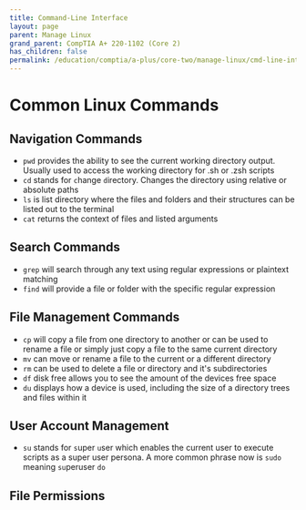 ```yaml
---
title: Command-Line Interface
layout: page
parent: Manage Linux
grand_parent: CompTIA A+ 220-1102 (Core 2)
has_children: false
permalink: /education/comptia/a-plus/core-two/manage-linux/cmd-line-interface/
---
```


# Common Linux Commands

## Navigation Commands

- `pwd` provides the ability to see the current working directory output. Usually used to access the working directory for .sh or .zsh scripts
- `cd` stands for `c`hange `d`irectory. Changes the directory using relative or absolute paths
- `ls` is list directory where the files and folders and their structures can be listed out to the terminal
- `cat` returns the context of files and listed arguments

## Search Commands

- `grep` will search through any text using regular expressions or plaintext matching
- `find` will provide a file or folder with the specific regular expression

## File Management Commands

- `cp` will copy a file from one directory to another or can be used to rename a file or simply just copy a file to the same current directory
- `mv` can move or rename a file to the current or a different directory
- `rm` can be used to delete a file or directory and it's subdirectories
- `df` disk free allows you to see the amount of the devices free space
- `du` displays how a device is used, including the size of a directory trees and files within it


## User Account Management

- `su` stands for `s`uper `u`ser which enables the current user to execute scripts as a super user persona. A more common phrase now is `sudo` meaning `su`peruser `do`

## File Permissions